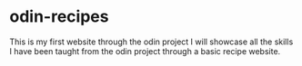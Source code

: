 # odin-recipes
This is my first website through the odin project
I will showcase all the skills I have been taught from the odin project through a basic recipe website. 
